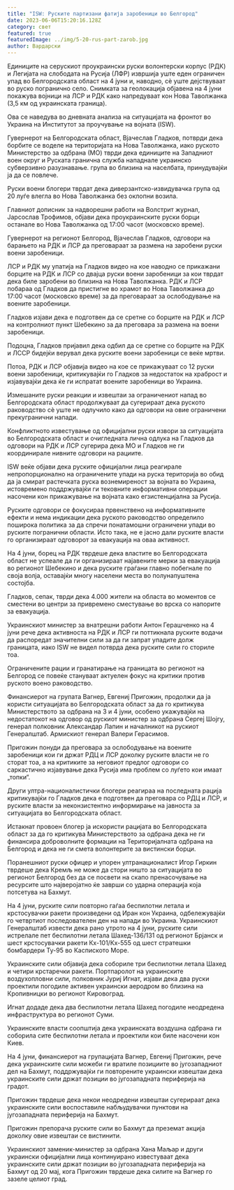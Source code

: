 ```yaml
---
title: "ISW: Руските партизани фатија заробеници во Белгород"
date: 2023-06-06T15:20:16.128Z
category: свет
featured: true
featuredImage: ../img/5-20-rus-part-zarob.jpg
author: Вардарски
---
```

Единиците на серускиот проукраински руски волонтерски корпус (РДК) и Легијата на слободата на Русија (ЛФР) извршија уште еден ограничен упад во Белгородската област на 4 јуни и, наводно, сè уште дејствуваат во руско погранично село. Снимката за геолокација објавена на 4 јуни покажува војници на ЛСР и РДК како напредуваат кон Нова Таволжанка (3,5 км од украинската граница).

Ова се наведува во дневната анализа на ситуацијата на фронтот во Украина на Институтот за проучување на војната (ISW).

Гувернерот на Белгородската област, Вјачеслав Гладков, потврди дека борбите се воделе на територијата на Нова Таволжанка, иако руското Министерство за одбрана (МО) тврди дека единиците на Западниот воен округ и Руската гранична служба нападнале украинско субверзивно разузнавање. група во близина на населбата, принудувајќи ја да се повлече.

Руски воени блогери тврдат дека диверзантско-извидувачка група од 20 луѓе влегла во Нова Таволжанка без оклопни возила.

Главниот дописник за надворешни работи на Волстрит журнал, Јарсослав Трофимов, објави дека проукраинските руски борци останале во Нова Таволжанка од 17:00 часот (московско време).

Гувернерот на регионот Белгород, Вјачеслав Гладков, одговори на барањето на РДК и ЛСР да преговараат за размена на заробени руски воени заробеници.

ЛСР и РДК му упатија на Гладков видео на кое наводно се прикажани борците на РДК и ЛСР со двајца руски воени заробеници за кои тврдат дека биле заробени во близина на Нова Таволжанка. РДК и ЛСР побараа од Гладков да пристигне во храмот во Нова Таволжанка до 17:00 часот (московско време) за да преговараат за ослободување на воените заробеници.

Гладков изјави дека е подготвен да се сретне со борците на РДК и ЛСР на контролниот пункт Шебекино за да преговара за размена на воени заробеници.

Подоцна, Гладков пријавил дека одбил да се сретне со борците на РДК и ЛССР бидејќи верувал дека руските воени заробеници се веќе мртви.

Потоа, РДК и ЛСР објавија видео на кое се прикажуваат со 12 руски воени заробеници, критикувајќи го Гладков за недостаток на храброст и изјавувајќи дека ќе ги испратат воените заробеници во Украина.

Измешаните руски реакции и извештаи за ограничениот напад во Белгородската област продолжуваат да сугерираат дека руското раководство сè уште не одлучило како да одговори на овие ограничени прекугранични напади.

Конфликтното известување од официјални руски извори за ситуацијата во Белгородската област и очигледната лична одлука на Гладков да одговори на РДК и ЛСР сугерира дека МО и Гладков не ги координирале нивните одговори на рациите.

ISW веќе објави дека руските официјални лица реагирале непропорционално на ограничените упади на руска територија во обид да ја смират растечката руска вознемиреност за војната во Украина, истовремено поддржувајќи ги тековните информативни операции насочени кон прикажување на војната како егзистенцијална за Русија.

Руските одговори се фокусираа првенствено на информативните ефекти и нема индикации дека руското раководство определило поширока политика за да спречи понатамошни ограничени упади во руските погранични области. Исто така, не е јасно дали руските власти го организираат одговорот за евакуација на оваа активност.

На 4 јуни, борец на РДК тврдеше дека властите во Белгородската област не успеале да ги организираат најавените мерки за евакуација во регионот Шебекино и дека руските граѓани главно побегнале по своја волја, оставајќи многу населени места во полунапуштена состојба.

Гладков, сепак, тврди дека 4.000 жители на областа во моментов се сместени во центри за привремено сместување во врска со напорите за евакуација.

Украинскиот министер за внатрешни работи Антон Герашченко на 4 јуни рече дека активноста на РДК и ЛСР ги поттикнала руските водачи да распоредат значителни сили за да ги запрат упадите долж границата, иако ISW не видел потврда дека руските сили го сториле тоа.

Ограничените рации и гранатирање на границата во регионот на Белгород се повеќе стануваат актуелен фокус на критики против руското воено раководство.

Финансиерот на групата Вагнер, Евгениј Пригожин, продолжи да ја користи ситуацијата во Белгородската област за да го критикува Министерството за одбрана на 3 и 4 јуни, особено укажувајќи на недостатокот на одговор од рускиот министер за одбрана Сергеј Шојгу, генерал полковник Александар Лапин и началникот на рускиот Генералштаб. Армискиот генерал Валери Герасимов.

Пригожин понуди да преговара за ослободување на воените заробеници кои ги држат РДЦ и ЛСР доколку руските власти не го сторат тоа, а на критиките за неговиот предлог одговори со саркастично изјавување дека Русија има проблем со луѓето кои имаат „топки“.

Други ултра-националистички блогери реагираа на последната рација критикувајќи го Гладков дека е подготвен да преговара со РДЦ и ЛСР, и руските власти за неконзистентно информирање на јавноста за ситуацијата во Белгородската област.

Истакнат провоен блогер ја искористи рацијата во Белгородската област за да го критикува Министерството за одбрана дека не ги финансира доброволните формации на Територијалната одбрана на Белгород и дека не ги смета волонтерите за вистински борци.

Поранешниот руски офицер и упорен ултранационалист Игор Гиркин тврдеше дека Кремљ не може да стори ништо за ситуацијата во регионот Белгород без да се посвети на скапо пренасочување на ресурсите што најверојатно ќе заврши со ударна операција која потсетува на Бахмут.

На 4 јуни, руските сили повторно гаѓаа беспилотни летала и крстосувачки ракети произведени од Иран кон Украина, одбележувајќи го четвртиот последователен ден на напади во Украина. Украинскиот Генералштаб извести дека рано утрото на 4 јуни, руските сили истрелале пет беспилотни летала Шахед-136/131 од регионот Брјанск и шест крстосувачки ракети Кх-101/Кх-555 од шест стратешки бомбардери Ту-95 во Каспиското Море.

Украинските сили објавија дека собориле три беспилотни летала Шахед и четири крстаречки ракети. Портпаролот на украинските воздухопловни сили, полковник Јуриј Игнат, изјави дека два руски проектили погодиле активен украински аеродром во близина на Кропивницки во регионот Кировоград.

Игнат додаде дека два беспилотни летала Шахед погодиле неодредена инфраструктура во регионот Суми.

Украинските власти соопштија дека украинската воздушна одбрана ги соборила сите беспилотни летала и проектили кои биле насочени кон Киев.

На 4 јуни, финансиерот на групацијата Вагнер, Евгениј Пригожин, рече дека украинските сили можеби ги вратиле позициите во југозападниот дел на Бахмут, поддржувајќи ги повторените украински извештаи дека украинските сили држат позиции во југозападната периферија на градот.

Пригожин тврдеше дека некои неодредени извештаи сугерираат дека украинските сили воспоставиле набљудувачки пунктови на југозападната периферија на Бахмут.

Пригожин препорача руските сили во Бахмут да преземат акција доколку овие извештаи се вистинити.

Украинскиот заменик-министер за одбрана Хана Маљар и други украински официјални лица континуирано известуваат дека украинските сили држат позиции во југозападната периферија на Бахмут од 20 мај, кога Пригожин тврдеше дека силите на Вагнер го зазеле целиот град.